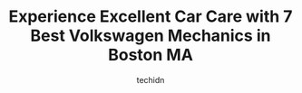 ---
layout: ampstory
image: https://images.unsplash.com/photo-1639928845361-30872daf785b?ixlib=rb-4.0.3&ixid=MnwxMjA3fDB8MHxwaG90by1wYWdlfHx8fGVufDB8fHx8&auto=format&fit=crop&w=640&h=853&q=80
author: techidn
featured: false
description: Discover the 7 best Volkswagen Mechanic in Boston MA, USA and ensure your vehicle receives the highest quality of care. These trusted professionals are known for their skill, knowledge, and 
title: Experience Excellent Car Care with 7 Best Volkswagen Mechanics in Boston MA
cover:
   title: Experience Excellent Car Care with 7 Best Volkswagen Mechanics in Boston MA
   subtitle: Rickpate
   background: https://images.unsplash.com/photo-1639928845361-30872daf785b?ixlib=rb-4.0.3&ixid=MnwxMjA3fDB8MHxwaG90by1wYWdlfHx8fGVufDB8fHx8&auto=format&fit=crop&w=640&h=853&q=80

pages: 
 - layout: thirds
   top: <h1>#1 Mings Auto Repair</h1>
   bottom: "<p>I have been taking my vehicles to Mings for almost a decade. I highly recommend them based on their transparency during the diagnostic, estimate and finished repair proc</p>"
   background: https://www.knot35.com/toplist/wp-content/uploads/2023/06/best-volkswagen-mechanic-1-in-boston-ma-1685839956.jpeg
   backgroundblur: true
 - layout: thirds
   top: <h1>#2 Herb Chambers Land Rover Boston Service Center</h1>
   bottom: "<p>1188 Commonwealth Ave, Boston, MA 02134, United States</p>"
   background: https://www.knot35.com/toplist/wp-content/uploads/2023/06/best-volkswagen-mechanic-2-in-boston-ma-1685839956.jpeg
   cta:
      link: https://www.knot35.com/toplist/experience-excellent-car-care-with-7-best-volkswagen-mechanics-in-boston-ma/
      text: Experience Excellent Car Care with 7 Best Volkswagen Mechanics in Boston MA
 - layout: thirds
   top: <h1>#3 D & L Auto Repair</h1>
   bottom: "<p>1856 Dorchester Ave, Boston, MA 02124, United States</p>"
   background: https://www.knot35.com/toplist/wp-content/uploads/2023/06/best-volkswagen-mechanic-3-in-boston-ma-1685839957.jpeg
   cta:
      link: https://www.knot35.com/toplist/experience-excellent-car-care-with-7-best-volkswagen-mechanics-in-boston-ma/
      text: Experience Excellent Car Care with 7 Best Volkswagen Mechanics in Boston MA
 - layout: thirds
   top: <h1>#4 Swedish Motors</h1>
   bottom: "<p>1090 Commonwealth Ave, Boston, MA 02215, United States</p>"
   background: https://images.unsplash.com/photo-1489648022186-8f49310909a0?ixlib=rb-4.0.3&ixid=MnwxMjA3fDB8MHxwaG90by1wYWdlfHx8fGVufDB8fHx8&auto=format&fit=crop&w=640&h=853&q=80
   cta:
      link: https://www.knot35.com/toplist/experience-excellent-car-care-with-7-best-volkswagen-mechanics-in-boston-ma/
      text: Experience Excellent Car Care with 7 Best Volkswagen Mechanics in Boston MA
 - layout: thirds
   top: <h1>#5 German Performance Service, Inc</h1>
   bottom: "<p>70 Hichborn St, Brighton, MA 02135, United States</p>"
   background: https://images.unsplash.com/photo-1546497974-b213c9efb599?ixlib=rb-4.0.3&ixid=MnwxMjA3fDB8MHxwaG90by1wYWdlfHx8fGVufDB8fHx8&auto=format&fit=crop&w=640&h=853&q=80
   cta:
      link: https://www.knot35.com/toplist/experience-excellent-car-care-with-7-best-volkswagen-mechanics-in-boston-ma/
      text: Experience Excellent Car Care with 7 Best Volkswagen Mechanics in Boston MA
 - layout: thirds
   top: <h1>#6 European Motorsport</h1>
   bottom: "<p>51 Park St, Dorchester, MA 02122, United States</p>"
   background: https://images.unsplash.com/photo-1618005182384-a83a8bd57fbe?ixlib=rb-4.0.3&ixid=MnwxMjA3fDB8MHxwaG90by1wYWdlfHx8fGVufDB8fHx8&auto=format&fit=crop&w=640&h=853&q=80
   cta:
      link: https://www.knot35.com/toplist/experience-excellent-car-care-with-7-best-volkswagen-mechanics-in-boston-ma/
      text: Experience Excellent Car Care with 7 Best Volkswagen Mechanics in Boston MA
 - layout: thirds
   top: <h1>#7 Herb Chambers Jaguar Boston Service Center</h1>
   bottom: "<p>1188 Commonwealth Ave, Boston, MA 02134, United States</p>"
   background: https://images.unsplash.com/photo-1614648718611-0635f29016cb?ixlib=rb-4.0.3&ixid=MnwxMjA3fDB8MHxwaG90by1wYWdlfHx8fGVufDB8fHx8&auto=format&fit=crop&w=640&h=853&q=80
   cta:
      link: https://www.knot35.com/toplist/experience-excellent-car-care-with-7-best-volkswagen-mechanics-in-boston-ma/
      text: Experience Excellent Car Care with 7 Best Volkswagen Mechanics in Boston MA
 - layout: thirds
   middle: Continue reading...
   background: https://images.unsplash.com/photo-1552083974-186346191183?ixlib=rb-4.0.3&ixid=MnwxMjA3fDB8MHxwaG90by1wYWdlfHx8fGVufDB8fHx8&auto=format&fit=crop&w=640&h=853&q=80
   cta:
      link: https://www.knot35.com/toplist/experience-excellent-car-care-with-7-best-volkswagen-mechanics-in-boston-ma/
      text: Experience Excellent Car Care with 7 Best Volkswagen Mechanics in Boston MA
      
---